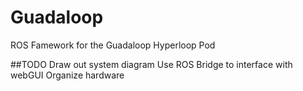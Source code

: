 # Guadaloop
ROS Famework for the Guadaloop Hyperloop Pod

##TODO
Draw out system diagram
Use ROS Bridge to interface with webGUI
Organize hardware
